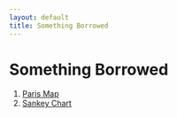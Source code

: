 ```yaml
---
layout: default
title: Something Borrowed
---
```


# Something Borrowed


1. [Paris Map](./pa)
2. [Sankey Chart](./sankey)
